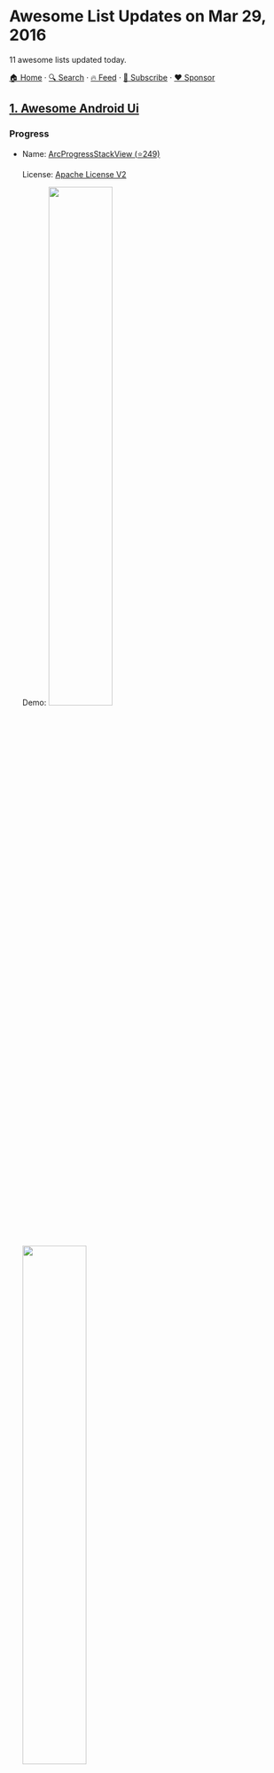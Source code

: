 # Awesome List Updates on Mar 29, 2016

11 awesome lists updated today.

[🏠 Home](/README.md) · [🔍 Search](https://www.trackawesomelist.com/search/) · [🔥 Feed](https://www.trackawesomelist.com/rss.xml) · [📮 Subscribe](https://trackawesomelist.us17.list-manage.com/subscribe?u=d2f0117aa829c83a63ec63c2f&id=36a103854c) · [❤️  Sponsor](https://github.com/sponsors/theowenyoung)



## [1. Awesome Android Ui](/content/wasabeef/awesome-android-ui/README.md)

### Progress

- Name: [ArcProgressStackView (⭐249)](https://github.com/GIGAMOLE/ArcProgressStackView)

  License: [Apache License V2](https://www.apache.org/licenses/LICENSE-2.0)

  Demo: <img src="https://github.com/wasabeef/awesome-android-ui/raw/master/art/ArcProgressStackView.gif" width="49%"> <img src="https://github.com/wasabeef/awesome-android-ui/raw/master/art/ArcProgressStackView2.gif" width="49%">



### Menu

- Name: [android-snake-menu (⭐587)](https://github.com/xmuSistone/android-snake-menu)

  License: [Apache License V2](https://www.apache.org/licenses/LICENSE-2.0)

  Demo: <img src="https://github.com/wasabeef/awesome-android-ui/raw/master/art/android-snake-menu.gif" width="49%">


- Name: [BoomMenu (⭐5.8k)](https://github.com/Nightonke/BoomMenu)

  License: [Apache License V2](https://www.apache.org/licenses/LICENSE-2.0)

  Demo: <img src="https://github.com/wasabeef/awesome-android-ui/raw/master/art/BoomMenu.gif" width="49%"> <img src="https://github.com/wasabeef/awesome-android-ui/raw/master/art/BoomMenu2.gif" width="49%">



### Other

- Name: [StatusBarUtil (⭐8.8k)](https://github.com/laobie/StatusBarUtil)

  License: [Apache License V2](https://www.apache.org/licenses/LICENSE-2.0)

  Demo: <img src="https://github.com/wasabeef/awesome-android-ui/raw/master/art/StatusBarUtil.png" width="100%">


- Name: [Horizon - Simple visual equaliser for Android (⭐2.2k)](https://github.com/Yalantis/Horizon)

  License: [Apache License V2](https://www.apache.org/licenses/LICENSE-2.0)

  Demo: <img src="https://github.com/wasabeef/awesome-android-ui/raw/master/art/Horizon.png" width="100%">



## [2. Awesome Rust](/content/rust-unofficial/awesome-rust/README.md)

### Development tools / FFI

*   Objective-C
    *   [SSheldon/rust-objc (⭐379)](https://github.com/SSheldon/rust-objc) — Objective-C Runtime bindings and wrapper for Rust

## [3. Tips](/content/git-tips/tips/README.md)

## Count unpacked number of objects and their disk consumption.

```sh
git count-objects --human-readable
```
## Prune all unreachable objects from the object database.

```sh
git gc --prune=now --aggressive
```

## [4. Awesome Android](/content/JStumpp/awesome-android/README.md)

### Database / ORM

*   [SimpleNoSQL (⭐389)](https://github.com/Jearil/SimpleNoSQL) - A simple NoSQL client for Android. Meant as a document store using key/value pairs and some rudimentary querying. Useful for avoiding the hassle of SQL code.
*   [RxSimpleNoSQL (⭐37)](https://github.com/xmartlabs/RxSimpleNoSQL) - Reactive extensions for SimpleNoSQL. Manipulate entities using Observables.

## [5. Awesome Dotnet](/content/quozd/awesome-dotnet/README.md)

### Tools

*   [ShareX (⭐28k)](https://github.com/ShareX/ShareX) - ShareX is a free and open source program that lets you capture or record any area of your screen and share it with a single press of a key. It also allows uploading images, text or other types of files to over 80 supported destinations you can choose from.

## [6. Awesome Elixir](/content/h4cc/awesome-elixir/README.md)

### Queue

*   [verk (⭐719)](https://github.com/edgurgel/verk) - Verk is a job processing system backed by Redis. It uses the same job definition of Sidekiq/Resque.

## [7. Awesome Bigdata](/content/newTendermint/awesome-bigdata/README.md)

### Distributed Programming

*   [Netflix PigPen (⭐547)](https://github.com/Netflix/PigPen) - map-reduce for Clojure which compiles to Apache Pig.
*   [Streamdrill](https://streamdrill.com/) - useful for counting activities of event streams over different time windows and finding the most active one.

## [8. Awesome Artificial Intelligence](/content/owainlewis/awesome-artificial-intelligence/README.md)

### Videos

*   [A tutorial on Deep Learning](http://videolectures.net/jul09_hinton_deeplearn)
*   [Basics of Computational Reinforcement Learning](http://videolectures.net/rldm2015_littman_computational_reinforcement)
*   [Deep Reinforcement Learning](http://videolectures.net/rldm2015_silver_reinforcement_learning)

## [9. Awesome Electron](/content/sindresorhus/awesome-electron/README.md)

### Open Source / Other

*   [Catify (⭐65)](https://github.com/MeoBeoI/Catify) - Utility for Spotify.

## [10. Amas](/content/sindresorhus/amas/README.md)

### Ask these people anything!

*   [Unbug Lee (⭐0)](https://github.com/unbug/ama) - Author of MIHTool and Codelf.

## [11. Awesome Deep Vision](/content/kjw0612/awesome-deep-vision/README.md)

### Image and Language / Question Answering

*   POSTECH \[[Paper](http://arxiv.org/pdf/1511.05756.pdf)] \[[Project Page](http://cvlab.postech.ac.kr/research/dppnet/)]
    *   Hyeonwoo Noh, Paul Hongsuck Seo, and Bohyung Han, Image Question Answering using Convolutional Neural Network with Dynamic Parameter Prediction, arXiv:1511.05765
*   CMU / Microsoft Research \[[Paper](http://arxiv.org/pdf/1511.02274v2.pdf)]
    *   Yang, Z., He, X., Gao, J., Deng, L., & Smola, A. (2015). Stacked Attention Networks for Image Question Answering. arXiv:1511.02274.
*   MetaMind \[[Paper](http://arxiv.org/pdf/1603.01417v1.pdf)]
    *   Xiong, Caiming, Stephen Merity, and Richard Socher. "Dynamic Memory Networks for Visual and Textual Question Answering." arXiv:1603.01417 (2016).

---

- Prev: [Mar 30, 2016](/content/2016/03/30/README.md)
- Next: [Mar 28, 2016](/content/2016/03/28/README.md)